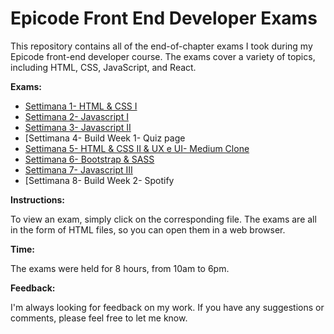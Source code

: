 # Epicode Front End Developer Exams

This repository contains all of the end-of-chapter exams I took during my Epicode front-end developer course. The exams cover a variety of topics, including HTML, CSS, JavaScript, and React.

**Exams:**

* [Settimana 1- HTML & CSS I](./Settimana%201-%20HTML%20%26%20CSS%20I)
* [Settimana 2- Javascript I](./Settimana%202-%20Javascript%20I)
* [Settimana 3- Javascript II](./Settimana%203-%20Javascript%20II)
* [Settimana 4- Build Week 1- Quiz page
* [Settimana 5- HTML & CSS II & UX e UI- Medium Clone](./Settimana%205-%20HTML%20%26%20CSS%20II%20%26%20UX%20e%20UI-%20Medium%20Clone)
* [Settimana 6- Bootstrap & SASS](./Settimana%206-%20Bootstrap%20%26%20SASS)
* [Settimana 7- Javascript III](./Settimana%207-%20Javascript%20III)
* [Settimana 8- Build Week 2- Spotify

**Instructions:**

To view an exam, simply click on the corresponding file. The exams are all in the form of HTML files, so you can open them in a web browser.

**Time:**

The exams  were held for 8 hours, from 10am to 6pm.

**Feedback:**

I'm always looking for feedback on my work. If you have any suggestions or comments, please feel free to let me know.
